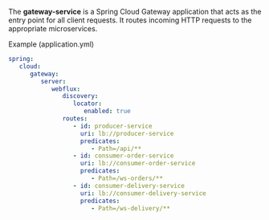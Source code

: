 The **gateway-service** is a Spring Cloud Gateway application that acts as the entry point for all client requests.
It routes incoming HTTP requests to the appropriate microservices.

Example (application.yml)
```yaml
spring:
   cloud:
      gateway:
         server:
            webflux:
               discovery:
                  locator:
                     enabled: true
               routes:
                  - id: producer-service
                    uri: lb://producer-service
                    predicates:
                       - Path=/api/**
                  - id: consumer-order-service
                    uri: lb://consumer-order-service
                    predicates:
                       - Path=/ws-orders/**
                  - id: consumer-delivery-service
                    uri: lb://consumer-delivery-service
                    predicates:
                       - Path=/ws-delivery/**
```
